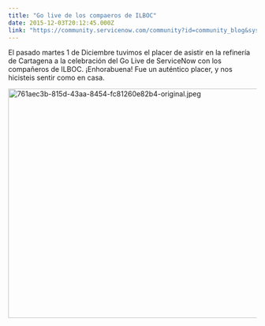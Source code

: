 ```yaml
---
title: "Go live de los compaeros de ILBOC"
date: 2015-12-03T20:12:45.000Z
link: "https://community.servicenow.com/community?id=community_blog&sys_id=2acda2e9dbd0dbc01dcaf3231f961905"
---
```

<p>El pasado martes 1 de Diciembre tuvimos el placer de asistir en la refinerí­a de Cartagena a la celebración del Go Live de ServiceNow con los compañeros de ILBOC.  ¡Enhorabuena! Fue un auténtico placer, y nos hicisteis sentir como en casa.</p><p><img  alt="761aec3b-815d-43aa-8454-fc81260e82b4-original.jpeg" class="image-1 jive-image" src="601fbbf5db18d3049c9ffb651f961909.iix" style="width: 620px; height: 465px; display: block; margin-left: auto; margin-right: auto;"/></p>